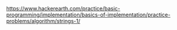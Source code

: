 https://www.hackerearth.com/practice/basic-programming/implementation/basics-of-implementation/practice-problems/algorithm/strings-1/
